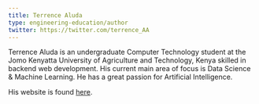 ```yaml
---
title: Terrence Aluda
type: engineering-education/author
twitter: https://twitter.com/terrence_AA
---
```

Terrence Aluda is an undergraduate Computer Technology student at the Jomo Kenyatta University of Agriculture and Technology, Kenya skilled in backend web development. His current main area of focus is Data Science & Machine Learning. 
He has a great passion for Artificial Intelligence.

His website is found [here](https://www.https://terrence-aluda.com/).

